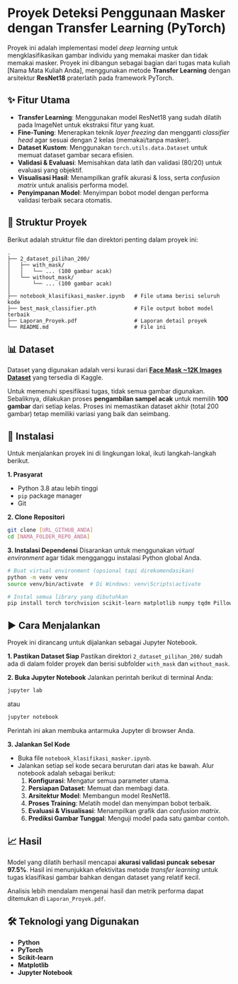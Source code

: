 # Proyek Deteksi Penggunaan Masker dengan Transfer Learning (PyTorch)

Proyek ini adalah implementasi model *deep learning* untuk mengklasifikasikan gambar individu yang memakai masker dan tidak memakai masker. Proyek ini dibangun sebagai bagian dari tugas mata kuliah [Nama Mata Kuliah Anda], menggunakan metode **Transfer Learning** dengan arsitektur **ResNet18** praterlatih pada framework PyTorch.

## ✨ Fitur Utama

  - **Transfer Learning**: Menggunakan model ResNet18 yang sudah dilatih pada ImageNet untuk ekstraksi fitur yang kuat.
  - **Fine-Tuning**: Menerapkan teknik *layer freezing* dan mengganti *classifier head* agar sesuai dengan 2 kelas (memakai/tanpa masker).
  - **Dataset Kustom**: Menggunakan `torch.utils.data.Dataset` untuk memuat dataset gambar secara efisien.
  - **Validasi & Evaluasi**: Memisahkan data latih dan validasi (80/20) untuk evaluasi yang objektif.
  - **Visualisasi Hasil**: Menampilkan grafik akurasi & loss, serta *confusion matrix* untuk analisis performa model.
  - **Penyimpanan Model**: Menyimpan bobot model dengan performa validasi terbaik secara otomatis.

## 📂 Struktur Proyek

Berikut adalah struktur file dan direktori penting dalam proyek ini:

```
.
├── 2_dataset_pilihan_200/
│   ├── with_mask/
│   │   └── ... (100 gambar acak)
│   └── without_mask/
│       └── ... (100 gambar acak)
│
├── notebook_klasifikasi_masker.ipynb   # File utama berisi seluruh kode
├── best_mask_classifier.pth            # File output bobot model terbaik
├── Laporan_Proyek.pdf                  # Laporan detail proyek
└── README.md                           # File ini
```

## 📊 Dataset

Dataset yang digunakan adalah versi kurasi dari **[Face Mask \~12K Images Dataset](https://www.kaggle.com/datasets/omkargurav/face-mask-dataset)** yang tersedia di Kaggle.

Untuk memenuhi spesifikasi tugas, tidak semua gambar digunakan. Sebaliknya, dilakukan proses **pengambilan sampel acak** untuk memilih **100 gambar** dari setiap kelas. Proses ini memastikan dataset akhir (total 200 gambar) tetap memiliki variasi yang baik dan seimbang.

## 🚀 Instalasi

Untuk menjalankan proyek ini di lingkungan lokal, ikuti langkah-langkah berikut.

**1. Prasyarat**

  - Python 3.8 atau lebih tinggi
  - `pip` package manager
  - Git

**2. Clone Repositori**

```bash
git clone [URL_GITHUB_ANDA]
cd [NAMA_FOLDER_REPO_ANDA]
```

**3. Instalasi Dependensi**
Disarankan untuk menggunakan *virtual environment* agar tidak mengganggu instalasi Python global Anda.

```bash
# Buat virtual environment (opsional tapi direkomendasikan)
python -m venv venv
source venv/bin/activate  # Di Windows: venv\Scripts\activate

# Instal semua library yang dibutuhkan
pip install torch torchvision scikit-learn matplotlib numpy tqdm Pillow jupyterlab
```

## ▶️ Cara Menjalankan

Proyek ini dirancang untuk dijalankan sebagai Jupyter Notebook.

**1. Pastikan Dataset Siap**
Pastikan direktori `2_dataset_pilihan_200/` sudah ada di dalam folder proyek dan berisi subfolder `with_mask` dan `without_mask`.

**2. Buka Jupyter Notebook**
Jalankan perintah berikut di terminal Anda:

```bash
jupyter lab
```

atau

```bash
jupyter notebook
```

Perintah ini akan membuka antarmuka Jupyter di browser Anda.

**3. Jalankan Sel Kode**

  - Buka file `notebook_klasifikasi_masker.ipynb`.
  - Jalankan setiap sel kode secara berurutan dari atas ke bawah. Alur notebook adalah sebagai berikut:
    1.  **Konfigurasi**: Mengatur semua parameter utama.
    2.  **Persiapan Dataset**: Memuat dan membagi data.
    3.  **Arsitektur Model**: Membangun model ResNet18.
    4.  **Proses Training**: Melatih model dan menyimpan bobot terbaik.
    5.  **Evaluasi & Visualisasi**: Menampilkan grafik dan *confusion matrix*.
    6.  **Prediksi Gambar Tunggal**: Menguji model pada satu gambar contoh.

## 📈 Hasil

Model yang dilatih berhasil mencapai **akurasi validasi puncak sebesar 97.5%**. Hasil ini menunjukkan efektivitas metode *transfer learning* untuk tugas klasifikasi gambar bahkan dengan dataset yang relatif kecil.

Analisis lebih mendalam mengenai hasil dan metrik performa dapat ditemukan di `Laporan_Proyek.pdf`.

## 🛠️ Teknologi yang Digunakan

  - **Python**
  - **PyTorch**
  - **Scikit-learn**
  - **Matplotlib**
  - **Jupyter Notebook**